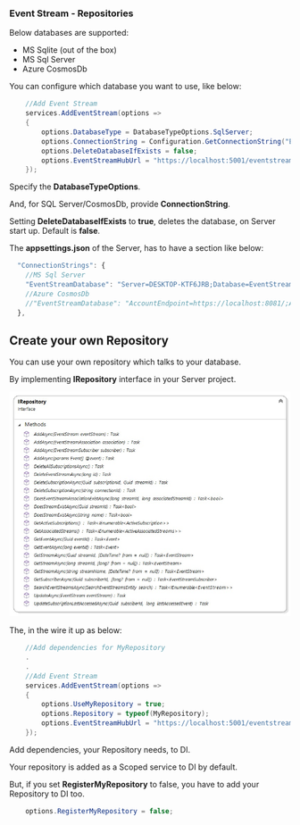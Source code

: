 ### Event Stream - Repositories

Below databases are supported:

* MS Sqlite (out of the box)
* MS Sql Server
* Azure CosmosDb

You can configure which database you want to use, like below:

```C#
    //Add Event Stream
    services.AddEventStream(options => 
    {
        options.DatabaseType = DatabaseTypeOptions.SqlServer;
        options.ConnectionString = Configuration.GetConnectionString("EventStreamDatabase");
        options.DeleteDatabaseIfExists = false;
        options.EventStreamHubUrl = "https://localhost:5001/eventstreamhub";
    });
```

Specify the **DatabaseTypeOptions**.

And, for SQL Server/CosmosDb, provide **ConnectionString**.

Setting **DeleteDatabaseIfExists** to **true**, deletes the database, on Server start up. Default is **false**.

The **appsettings.json** of the Server, has to have a section like below:

```javascript
  "ConnectionStrings": {
    //MS Sql Server
    "EventStreamDatabase": "Server=DESKTOP-KTF6JRB;Database=EventStream;Trusted_Connection=True;"
    //Azure CosmosDb
    //"EventStreamDatabase": "AccountEndpoint=https://localhost:8081/;AccountKey=C2y6yDjf5/R+ob0N8A7Cgv30VRDJIWEHLM+4QDU5DE2nQ9nDuVTqobD4b8mGGyPMbIZnqyMsEcaGQy67XIw/Jw=="
  },
```

## Create your own Repository

You can use your own repository which talks to your database.

By implementing **IRepository** interface in your Server project.

![IRepository interface](/Docs/IRepository.jpg)

The, in the wire it up as below:

```C#
    //Add dependencies for MyRepository
    .
    .
    //Add Event Stream
    services.AddEventStream(options => 
    {        
        options.UseMyRepository = true;        
        options.Repository = typeof(MyRepository);
        options.EventStreamHubUrl = "https://localhost:5001/eventstreamhub";
    });
```

Add dependencies, your Repository needs, to DI.

Your repository is added as a Scoped service to DI by default.

But, if you set **RegisterMyRepository** to false, you have to add your Repository to DI too.

```C#
    options.RegisterMyRepository = false;
```
